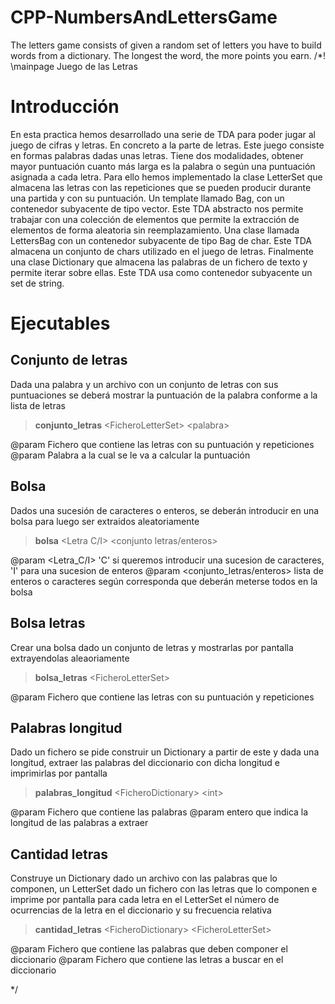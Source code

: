 # CPP-NumbersAndLettersGame
The letters game consists of given a random set of letters you have to build words from a dictionary. The longest the word, the more points you earn.
/*! \mainpage Juego de las Letras

# Introducción
En esta practica hemos desarrollado una serie de TDA para poder jugar al juego de cifras y letras. En concreto a la parte de letras.
Este juego consiste en formas palabras dadas unas letras. Tiene dos modalidades, obtener mayor puntuación cuanto más larga es la palabra o
según una puntuación asignada a cada letra. Para ello hemos implementado la clase LetterSet que almacena las letras con las repeticiones
que se pueden producir durante una partida y con su puntuación. Un template llamado Bag, con un contenedor subyacente de tipo vector. Este
TDA abstracto nos permite trabajar con una colección de elementos que permite la extracción de elementos de forma aleatoria sin reemplazamiento.
Una clase llamada LettersBag con un contenedor subyacente de tipo Bag de char. Este TDA almacena un conjunto de chars utilizado en el juego de letras.
Finalmente una clase Dictionary que almacena las palabras de un fichero de texto y permite iterar sobre ellas. Este TDA usa como contenedor
subyacente un set de string.



# Ejecutables

## Conjunto de letras

Dada una palabra y un archivo con un conjunto de letras con sus puntuaciones se deberá mostrar la puntuación de la palabra conforme a la lista de letras

> __conjunto_letras__ \<FicheroLetterSet\> \<palabra\>

@param <FicheroLetterSet> Fichero que contiene las letras con su puntuación y repeticiones
@param <palabra> Palabra a la cual se le va a calcular la puntuación

## Bolsa

Dados una sucesión de caracteres o enteros, se deberán introducir en una bolsa para luego ser extraidos aleatoriamente

> __bolsa__ \<Letra C/I\>  \<conjunto letras/enteros\>

@param <Letra_C/I> 'C' si queremos introducir una sucesion de caracteres, 'I' para una sucesion de enteros
@param <conjunto_letras/enteros> lista de enteros o caracteres según corresponda que deberán meterse todos en la bolsa

## Bolsa letras

Crear una bolsa dado un conjunto de letras y mostrarlas por pantalla extrayendolas aleaoriamente

> __bolsa_letras__ \<FicheroLetterSet\>

@param <FicheroLetterSet> Fichero que contiene las letras con su puntuación y repeticiones

## Palabras longitud

Dado un fichero se pide construir un Dictionary a partir de este y dada una longitud, extraer las palabras del diccionario con dicha longitud
e imprimirlas por pantalla

> __palabras_longitud__ \<FicheroDictionary\> \<int\>

@param <FicheroDictionary> Fichero que contiene las palabras
@param <int>  entero que indica la longitud de las palabras a extraer

## Cantidad letras

Construye un Dictionary dado un archivo con las palabras que lo componen, un LetterSet dado un fichero con las letras
que lo componen e imprime por pantalla para cada letra en el LetterSet el número de ocurrencias de la letra en el diccionario
y su frecuencia relativa

> __cantidad_letras__ \<FicheroDictionary\> \<FicheroLetterSet\>

@param <FicheroDictionary> Fichero que contiene las palabras que deben componer el diccionario
@param <FicheroLetterSet> Fichero que contiene las letras a buscar en el diccionario

*/
